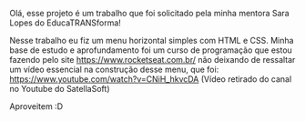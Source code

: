 Olá, esse projeto é um trabalho que foi solicitado pela minha mentora Sara Lopes do EducaTRANSforma!

Nesse trabalho eu fiz um menu horizontal simples com HTML e CSS. Minha base de estudo e aprofundamento foi um curso de programação que estou fazendo pelo site https://www.rocketseat.com.br/ não deixando de ressaltar um vídeo essencial na construção desse menu, que foi: https://www.youtube.com/watch?v=CNiH_hkvcDA (Vídeo retirado do canal no Youtube do SatellaSoft)


Aproveitem :D
